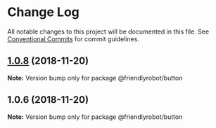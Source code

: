 # Change Log

All notable changes to this project will be documented in this file.
See [Conventional Commits](https://conventionalcommits.org) for commit guidelines.

## [1.0.8](https://github.com/dcai/common-packages/compare/@friendlyrobot/button@1.0.6...@friendlyrobot/button@1.0.8) (2018-11-20)

**Note:** Version bump only for package @friendlyrobot/button





## 1.0.6 (2018-11-20)

**Note:** Version bump only for package @friendlyrobot/button
